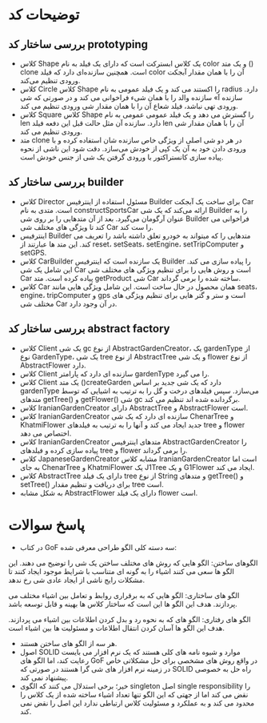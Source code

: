 # توضیحات کد

## بررسی ساختار کد prototyping

* کلاس Shape یک کلاس ابسترکت است که دارای یک فیلد به نام color و یک متد () clone است. همچنین سازنده‌ای دارد که فیلد color آن را با همان مقدار آبجکت ورودی تنظیم می‌کند.
* کلاس Circle کلاس Shape را اکستند می کند و یک فیلد عمومی به نام radius دارد. سازنده آ» سازنده والد را با همان شیء فراخوانی می کند و در صورتی که شی ورودی تهی نباشد، فیلد شعاع آن را با همان مقدار شی ورودی تنظیم می کند.
* کلاس Square کلاس Shape را گسترش می دهد و یک فیلد عمومی عمومی به نام len دارد. سازنده آن مثل حالت قبل این دفعه فیلد len آن را با همان مقدار شی ورودی تنظیم می کند.
* متد clone در هر دو شی اصلی از ویژگی خاص سازنده شان استفاده کرده و با ورودی دادن خود به آن یک کپی از خودش می‌سازد. دقت شود این ناشی از نحوه پیاده سازی کانستراکتور با ورودی گرفتن یک شی از جنس خودش است.



## بررسی ساختار کد builder
* کلاس Director مسئول استفاده از اینترفیس Builder برای ساخت یک آبجکت Car است. متدی به نام constructSportsCar ارائه می‌کند که یک شی Builder را به عنوان آرگومان می‌گیرد. بعد از آن متدهایی را بر روی شی Builder فراخوانی می کند تا ویژگی های مختلف شی Car را ست کند.
* اینترفیس Builder متدهایی را که میتواند به خودرو تعلق داشته باشد را تعریف می کند. این متد ها عبارتند از reset، setSeats، setEngine، setTripComputer و setGPS.
* کلاس CarBuilder یک سازنده است که اینترفیس Builder را پیاده سازی می کند. این شامل یک شی Car است و روش هایی را برای تنظیم ویژگی های مختلف شی Car پیاده کرده است. متد getProduct شی Car ساخته شده را برمی گرداند.
* کلاس Car همان محصول در حال ساخت است. این شامل ویژگی هایی مانند seats، engine، tripComputer و gps است و ستر و گتر هایی برای تنظیم ویژگی های مختلف شی Car در آن وجود دارد.





## بررسی ساختار کد abstract factory
 * کلاس Client یک شی gc از نوع AbstractGardenCreator، یک gardenType از نوع GardenType، یک شی tree از نوع AbstractTree و یک شی flower از نوع AbstractFlower دارد.
 * کلاس Client سازنده ای دارد که پارامتر gardenType را می گیرد.
 * کلاس Client یک متد ()createGarden دارد که یک شی جدید بر اساس gardenType می‌سازد. سپس فیلدهای درخت و گل را به ترتیب به اشیایی که توسط متدهای getTree() و getFlower() شی gc برگردانده شده اند تنظیم می کند.
 * کلاس IranianGardenCreator دارای AbstractTree و AbstractFlower است.
 * کلاس IranianGardenCreator سازنده ای دارد که یک شی ChenarTree و KhatmiFlower جدید ایجاد می کند و آنها را به ترتیب به فیلدهای tree و flower اختصاص می دهد.
 * کلاس IranianGardenCreator متدهای اینترفیس AbstractGardenCreator را پیاده سازی کرده و فیلدهای tree و flower را برمی گرداند.
 * کلاس JapaneseGardenCreator مشابه کلاس IranianGardenCreator است اما به جای ChenarTree و KhatmiFlower یک J1Tree و یک G1Flower ایجاد می کند.
 * کلاس AbstractTree دارای یک فیلد tree از نوع String و متدهای getTree() و setTree() برای دریافت و تنظیم مقدار tree است.
* به شکل مشابه AbstractFlower دارای یک فیلد flower است.

# پاسخ سوالات
* در کتاب GoF سه دسته کلی الگو طراحی معرفی شده:


 الگوهای ساختن: الگو هایی که روش های مختلف ساختن یک شی را توضیح می دهند. این الگو ها سعی می کنند اشیاء را به گونه ای متناسب با شرایط موجود ایجاد کنند تا مشکلات رایج ناشی از ایجاد عادی شی رخ ندهد.
 
 
 الگو های ساختاری: الگو هایی که به برقراری روابط و تعامل بین اشیاء مختلف می پردازند. هدف این الگو ها این است که ساختار کلاس ها بهینه و قابل توسعه باشد.
 
 
 الگو های رفتاری: الگو های که به نحوه رد و بدل کردن اطلاعات بین اشیاء می پردازند. هدف این الگو ها آسان کردن انتقال اطلاعات و مسئولیت ها بین اشیاء است. 
 
* هر سه از الگو های ساختن هستند.
* اصول SOLID موارد و شیوه نامه های کلی هستند که یک نرم افزار می بایست رعایت کند، اما الگو های GoF در واقع روش های مشخصی برای حل مشکلاتی خاص در زمینه نرم افزار های شی گرا هستند در صورتی که SOLID راه حل به خصوصی پیشنهاد نمی کند.
* خیر؛ برخی استدلال می کنند که الگوی singleton اصل single responsibility را نقض می کند اما از جهتی که این الگو تنها تعداد اشیاء ساخته شده از یک کلاس را محدود می کند و به عملکرد و مسئولیت کلاس ارتباطی ندارد این اصل را نقض نمی کند. 
